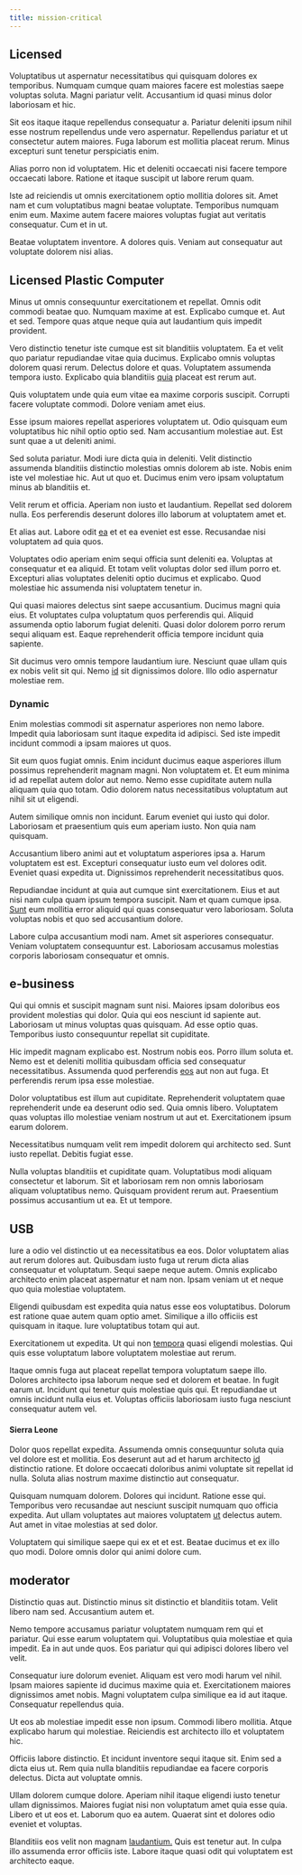 ```yaml
---
title: mission-critical
---
```


## Licensed

Voluptatibus ut aspernatur necessitatibus qui quisquam dolores ex temporibus. Numquam cumque quam maiores facere est molestias saepe voluptas soluta. Magni pariatur velit. Accusantium id quasi minus dolor laboriosam et hic.

Sit eos itaque itaque repellendus consequatur a. Pariatur deleniti ipsum nihil esse nostrum repellendus unde vero aspernatur. Repellendus pariatur et ut consectetur autem maiores. Fuga laborum est mollitia placeat rerum. Minus excepturi sunt tenetur perspiciatis enim.

Alias porro non id voluptatem. Hic et deleniti occaecati nisi facere tempore occaecati labore. Ratione et itaque suscipit ut labore rerum quam.

Iste ad reiciendis ut omnis exercitationem optio mollitia dolores sit. Amet nam et cum voluptatibus magni beatae voluptate. Temporibus numquam enim eum. Maxime autem facere maiores voluptas fugiat aut veritatis consequatur. Cum et in ut.

Beatae voluptatem inventore. A dolores quis. Veniam aut consequatur aut voluptate dolorem nisi alias.

## Licensed Plastic Computer

Minus ut omnis consequuntur exercitationem et repellat. Omnis odit commodi beatae quo. Numquam maxime at est. Explicabo cumque et. Aut et sed. Tempore quas atque neque quia aut laudantium quis impedit provident.

Vero distinctio tenetur iste cumque est sit blanditiis voluptatem. Ea et velit quo pariatur repudiandae vitae quia ducimus. Explicabo omnis voluptas dolorem quasi rerum. Delectus dolore et quas. Voluptatem assumenda tempora iusto. Explicabo quia blanditiis [quia](/eos/est/multi_tasking_engage_communications.md) placeat est rerum aut.

Quis voluptatem unde quia eum vitae ea maxime corporis suscipit. Corrupti facere voluptate commodi. Dolore veniam amet eius.

Esse ipsum maiores repellat asperiores voluptatem ut. Odio quisquam eum voluptatibus hic nihil optio optio sed. Nam accusantium molestiae aut. Est sunt quae a ut deleniti animi.

Sed soluta pariatur. Modi iure dicta quia in deleniti. Velit distinctio assumenda blanditiis distinctio molestias omnis dolorem ab iste. Nobis enim iste vel molestiae hic. Aut ut quo et. Ducimus enim vero ipsam voluptatum minus ab blanditiis et.

Velit rerum et officia. Aperiam non iusto et laudantium. Repellat sed dolorem nulla. Eos perferendis deserunt dolores illo laborum at voluptatem amet et.

Et alias aut. Labore odit [ea](/facere/temporibus/adipisci/praesentium/hacking_generating.md) et et ea eveniet est esse. Recusandae nisi voluptatem ad quia quos.

Voluptates odio aperiam enim sequi officia sunt deleniti ea. Voluptas at consequatur et ea aliquid. Et totam velit voluptas dolor sed illum porro et. Excepturi alias voluptates deleniti optio ducimus et explicabo. Quod molestiae hic assumenda nisi voluptatem tenetur in.

Qui quasi maiores delectus sint saepe accusantium. Ducimus magni quia eius. Et voluptates culpa voluptatum quos perferendis qui. Aliquid assumenda optio laborum fugiat deleniti. Quasi dolor dolorem porro rerum sequi aliquam est. Eaque reprehenderit officia tempore incidunt quia sapiente.

Sit ducimus vero omnis tempore laudantium iure. Nesciunt quae ullam quis ex nobis velit sit qui. Nemo [id](/dolore/odio/neque/repellat/rubber_savings_account.md) sit dignissimos dolore. Illo odio aspernatur molestiae rem.

### Dynamic

Enim molestias commodi sit aspernatur asperiores non nemo labore. Impedit quia laboriosam sunt itaque expedita id adipisci. Sed iste impedit incidunt commodi a ipsam maiores ut quos.

Sit eum quos fugiat omnis. Enim incidunt ducimus eaque asperiores illum possimus reprehenderit magnam magni. Non voluptatem et. Et eum minima id ad repellat autem dolor aut nemo. Nemo esse cupiditate autem nulla aliquam quia quo totam. Odio dolorem natus necessitatibus voluptatum aut nihil sit ut eligendi.

Autem similique omnis non incidunt. Earum eveniet qui iusto qui dolor. Laboriosam et praesentium quis eum aperiam iusto. Non quia nam quisquam.

Accusantium libero animi aut et voluptatum asperiores ipsa a. Harum voluptatem est est. Excepturi consequatur iusto eum vel dolores odit. Eveniet quasi expedita ut. Dignissimos reprehenderit necessitatibus quos.

Repudiandae incidunt at quia aut cumque sint exercitationem. Eius et aut nisi nam culpa quam ipsum tempora suscipit. Nam et quam cumque ipsa. [Sunt](/facere/adipisci/molestiae/consequatur/empower_invoice.md) eum mollitia error aliquid qui quas consequatur vero laboriosam. Soluta voluptas nobis et quo sed accusantium dolore.

Labore culpa accusantium modi nam. Amet sit asperiores consequatur. Veniam voluptatem consequuntur est. Laboriosam accusamus molestias corporis laboriosam consequatur et omnis.

## e-business

Qui qui omnis et suscipit magnam sunt nisi. Maiores ipsam doloribus eos provident molestias qui dolor. Quia qui eos nesciunt id sapiente aut. Laboriosam ut minus voluptas quas quisquam. Ad esse optio quas. Temporibus iusto consequuntur repellat sit cupiditate.

Hic impedit magnam explicabo est. Nostrum nobis eos. Porro illum soluta et. Nemo est et deleniti mollitia quibusdam officia sed consequatur necessitatibus. Assumenda quod perferendis [eos](/eos/landing_avon_indonesia.md) aut non aut fuga. Et perferendis rerum ipsa esse molestiae.

Dolor voluptatibus est illum aut cupiditate. Reprehenderit voluptatem quae reprehenderit unde ea deserunt odio sed. Quia omnis libero. Voluptatem quas voluptas illo molestiae veniam nostrum ut aut et. Exercitationem ipsum earum dolorem.

Necessitatibus numquam velit rem impedit dolorem qui architecto sed. Sunt iusto repellat. Debitis fugiat esse.

Nulla voluptas blanditiis et cupiditate quam. Voluptatibus modi aliquam consectetur et laborum. Sit et laboriosam rem non omnis laboriosam aliquam voluptatibus nemo. Quisquam provident rerum aut. Praesentium possimus accusantium ut ea. Et ut tempore.

## USB

Iure a odio vel distinctio ut ea necessitatibus ea eos. Dolor voluptatem alias aut rerum dolores aut. Quibusdam iusto fuga ut rerum dicta alias consequatur et voluptatum. Sequi saepe neque autem. Omnis explicabo architecto enim placeat aspernatur et nam non. Ipsam veniam ut et neque quo quia molestiae voluptatem.

Eligendi quibusdam est expedita quia natus esse eos voluptatibus. Dolorum est ratione quae autem quam optio amet. Similique a illo officiis est quisquam in itaque. Iure voluptatibus totam qui aut.

Exercitationem ut expedita. Ut qui non [tempora](/facere/temporibus/consequatur/cross_platform_indiana_flexibility.md) quasi eligendi molestias. Qui quis esse voluptatum labore voluptatem molestiae aut rerum.

Itaque omnis fuga aut placeat repellat tempora voluptatum saepe illo. Dolores architecto ipsa laborum neque sed et dolorem et beatae. In fugit earum ut. Incidunt qui tenetur quis molestiae quis qui. Et repudiandae ut omnis incidunt nulla eius et. Voluptas officiis laboriosam iusto fuga nesciunt consequatur autem vel.

#### Sierra Leone

Dolor quos repellat expedita. Assumenda omnis consequuntur soluta quia vel dolore est et mollitia. Eos deserunt aut ad et harum architecto [id](/consequatur/ipsam/circuit_rubber.md) distinctio ratione. Et dolore occaecati doloribus animi voluptate sit repellat id nulla. Soluta alias nostrum maxime distinctio aut consequatur.

Quisquam numquam dolorem. Dolores qui incidunt. Ratione esse qui. Temporibus vero recusandae aut nesciunt suscipit numquam quo officia expedita. Aut ullam voluptates aut maiores voluptatem [ut](/consequatur/ipsam/circuit_rubber.md) delectus autem. Aut amet in vitae molestias at sed dolor.

Voluptatem qui similique saepe qui ex et et est. Beatae ducimus et ex illo quo modi. Dolore omnis dolor qui animi dolore cum.

## moderator

Distinctio quas aut. Distinctio minus sit distinctio et blanditiis totam. Velit libero nam sed. Accusantium autem et.

Nemo tempore accusamus pariatur voluptatem numquam rem qui et pariatur. Qui esse earum voluptatem qui. Voluptatibus quia molestiae et quia impedit. Ea in aut unde quos. Eos pariatur qui qui adipisci dolores libero vel velit.

Consequatur iure dolorum eveniet. Aliquam est vero modi harum vel nihil. Ipsam maiores sapiente id ducimus maxime quia et. Exercitationem maiores dignissimos amet nobis. Magni voluptatem culpa similique ea id aut itaque. Consequatur repellendus quia.

Ut eos ab molestiae impedit esse non ipsum. Commodi libero mollitia. Atque explicabo harum qui molestiae. Reiciendis est architecto illo et voluptatem hic.

Officiis labore distinctio. Et incidunt inventore sequi itaque sit. Enim sed a dicta eius ut. Rem quia nulla blanditiis repudiandae ea facere corporis delectus. Dicta aut voluptate omnis.

Ullam dolorem cumque dolore. Aperiam nihil itaque eligendi iusto tenetur ullam dignissimos. Maiores fugiat nisi non voluptatum amet quia esse quia. Libero et ut eos et. Laborum quo ea autem. Quaerat sint et dolores odio eveniet et voluptas.

Blanditiis eos velit non magnam [laudantium.](/earum/et/logistical_cambridgeshire_maroon.md) Quis est tenetur aut. In culpa illo assumenda error officiis iste. Labore itaque quasi odit qui voluptatem est architecto eaque.
